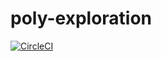 # poly-exploration

[![CircleCI](https://circleci.com/gh/AndreasAZiegler/poly-exploration/tree/master.svg?style=svg)](https://circleci.com/gh/AndreasAZiegler/poly-exploration/tree/master)
